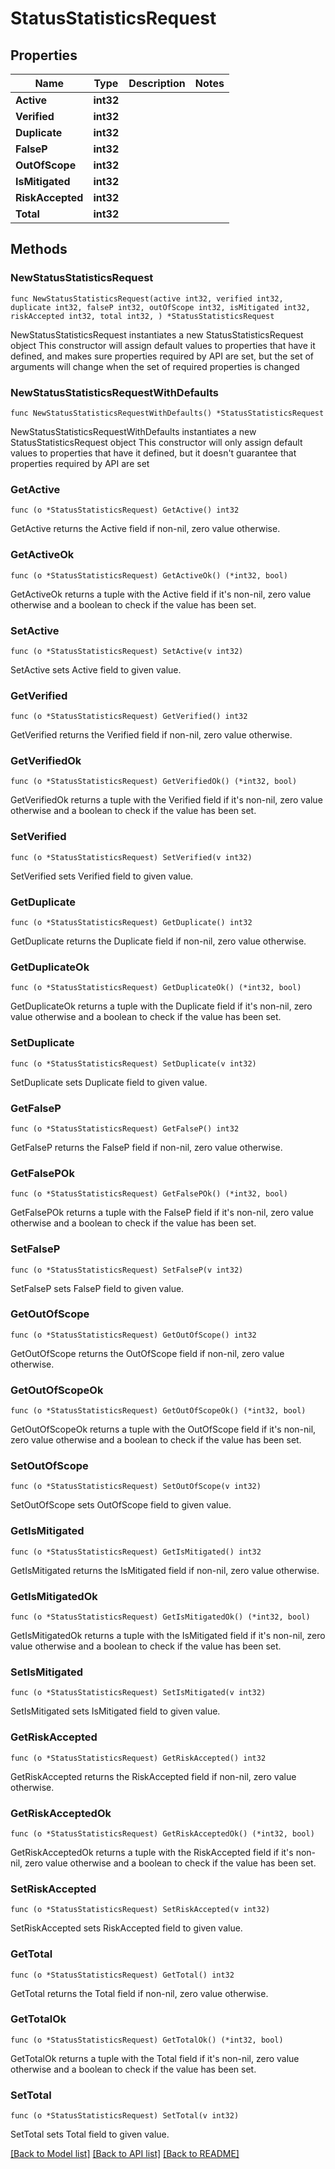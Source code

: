 # StatusStatisticsRequest

## Properties

Name | Type | Description | Notes
------------ | ------------- | ------------- | -------------
**Active** | **int32** |  | 
**Verified** | **int32** |  | 
**Duplicate** | **int32** |  | 
**FalseP** | **int32** |  | 
**OutOfScope** | **int32** |  | 
**IsMitigated** | **int32** |  | 
**RiskAccepted** | **int32** |  | 
**Total** | **int32** |  | 

## Methods

### NewStatusStatisticsRequest

`func NewStatusStatisticsRequest(active int32, verified int32, duplicate int32, falseP int32, outOfScope int32, isMitigated int32, riskAccepted int32, total int32, ) *StatusStatisticsRequest`

NewStatusStatisticsRequest instantiates a new StatusStatisticsRequest object
This constructor will assign default values to properties that have it defined,
and makes sure properties required by API are set, but the set of arguments
will change when the set of required properties is changed

### NewStatusStatisticsRequestWithDefaults

`func NewStatusStatisticsRequestWithDefaults() *StatusStatisticsRequest`

NewStatusStatisticsRequestWithDefaults instantiates a new StatusStatisticsRequest object
This constructor will only assign default values to properties that have it defined,
but it doesn't guarantee that properties required by API are set

### GetActive

`func (o *StatusStatisticsRequest) GetActive() int32`

GetActive returns the Active field if non-nil, zero value otherwise.

### GetActiveOk

`func (o *StatusStatisticsRequest) GetActiveOk() (*int32, bool)`

GetActiveOk returns a tuple with the Active field if it's non-nil, zero value otherwise
and a boolean to check if the value has been set.

### SetActive

`func (o *StatusStatisticsRequest) SetActive(v int32)`

SetActive sets Active field to given value.


### GetVerified

`func (o *StatusStatisticsRequest) GetVerified() int32`

GetVerified returns the Verified field if non-nil, zero value otherwise.

### GetVerifiedOk

`func (o *StatusStatisticsRequest) GetVerifiedOk() (*int32, bool)`

GetVerifiedOk returns a tuple with the Verified field if it's non-nil, zero value otherwise
and a boolean to check if the value has been set.

### SetVerified

`func (o *StatusStatisticsRequest) SetVerified(v int32)`

SetVerified sets Verified field to given value.


### GetDuplicate

`func (o *StatusStatisticsRequest) GetDuplicate() int32`

GetDuplicate returns the Duplicate field if non-nil, zero value otherwise.

### GetDuplicateOk

`func (o *StatusStatisticsRequest) GetDuplicateOk() (*int32, bool)`

GetDuplicateOk returns a tuple with the Duplicate field if it's non-nil, zero value otherwise
and a boolean to check if the value has been set.

### SetDuplicate

`func (o *StatusStatisticsRequest) SetDuplicate(v int32)`

SetDuplicate sets Duplicate field to given value.


### GetFalseP

`func (o *StatusStatisticsRequest) GetFalseP() int32`

GetFalseP returns the FalseP field if non-nil, zero value otherwise.

### GetFalsePOk

`func (o *StatusStatisticsRequest) GetFalsePOk() (*int32, bool)`

GetFalsePOk returns a tuple with the FalseP field if it's non-nil, zero value otherwise
and a boolean to check if the value has been set.

### SetFalseP

`func (o *StatusStatisticsRequest) SetFalseP(v int32)`

SetFalseP sets FalseP field to given value.


### GetOutOfScope

`func (o *StatusStatisticsRequest) GetOutOfScope() int32`

GetOutOfScope returns the OutOfScope field if non-nil, zero value otherwise.

### GetOutOfScopeOk

`func (o *StatusStatisticsRequest) GetOutOfScopeOk() (*int32, bool)`

GetOutOfScopeOk returns a tuple with the OutOfScope field if it's non-nil, zero value otherwise
and a boolean to check if the value has been set.

### SetOutOfScope

`func (o *StatusStatisticsRequest) SetOutOfScope(v int32)`

SetOutOfScope sets OutOfScope field to given value.


### GetIsMitigated

`func (o *StatusStatisticsRequest) GetIsMitigated() int32`

GetIsMitigated returns the IsMitigated field if non-nil, zero value otherwise.

### GetIsMitigatedOk

`func (o *StatusStatisticsRequest) GetIsMitigatedOk() (*int32, bool)`

GetIsMitigatedOk returns a tuple with the IsMitigated field if it's non-nil, zero value otherwise
and a boolean to check if the value has been set.

### SetIsMitigated

`func (o *StatusStatisticsRequest) SetIsMitigated(v int32)`

SetIsMitigated sets IsMitigated field to given value.


### GetRiskAccepted

`func (o *StatusStatisticsRequest) GetRiskAccepted() int32`

GetRiskAccepted returns the RiskAccepted field if non-nil, zero value otherwise.

### GetRiskAcceptedOk

`func (o *StatusStatisticsRequest) GetRiskAcceptedOk() (*int32, bool)`

GetRiskAcceptedOk returns a tuple with the RiskAccepted field if it's non-nil, zero value otherwise
and a boolean to check if the value has been set.

### SetRiskAccepted

`func (o *StatusStatisticsRequest) SetRiskAccepted(v int32)`

SetRiskAccepted sets RiskAccepted field to given value.


### GetTotal

`func (o *StatusStatisticsRequest) GetTotal() int32`

GetTotal returns the Total field if non-nil, zero value otherwise.

### GetTotalOk

`func (o *StatusStatisticsRequest) GetTotalOk() (*int32, bool)`

GetTotalOk returns a tuple with the Total field if it's non-nil, zero value otherwise
and a boolean to check if the value has been set.

### SetTotal

`func (o *StatusStatisticsRequest) SetTotal(v int32)`

SetTotal sets Total field to given value.



[[Back to Model list]](../README.md#documentation-for-models) [[Back to API list]](../README.md#documentation-for-api-endpoints) [[Back to README]](../README.md)


